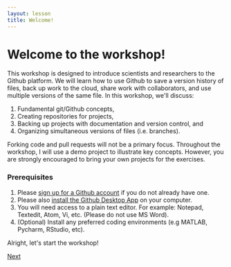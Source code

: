 ```yaml
---
layout: lesson
title: Welcome!
---
```


# Welcome to the workshop!

This workshop is designed to introduce scientists and researchers to the Github platform. We will learn how to use Github to save a version history of files, back up work to the cloud, share work with collaborators, and use multiple versions of the same file. In this workshop, we'll discuss:

1. Fundamental git/Github concepts,
2. Creating repositories for projects,
3. Backing up projects with documentation and version control, and
4. Organizing simultaneous versions of files (i.e. branches).

Forking code and pull requests will not be a primary focus. Throughout the workshop, I will use a demo project to illustrate key concepts. However, you are strongly encouraged to bring your own projects for the exercises.

### Prerequisites

1. Please [sign up for a Github account](https://github.com) if you do not already have one.
2. Please also [install the Github Desktop App](https://desktop.github.com/) on your computer.
3. You will need access to a plain text editor. For example: Notepad, Textedit, Atom, Vi, etc. (Please do not use MS Word).
4. (Optional) Install any preferred coding environments (e.g MATLAB, Pycharm, RStudio, etc).

Alright, let's start the workshop!

[Next](01-why-github)
